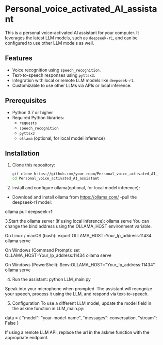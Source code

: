 # Personal_voice_activated_AI_assistant
This is a personal voice-activated AI assistant for your computer. It leverages the latest LLM models, such as `deepseek-r1`, and can be configured to use other LLM models as well.

## Features
- Voice recognition using `speech_recognition`.
- Text-to-speech responses using `pyttsx3`.
- Integration with local or remote LLM models like `deepseek-r1`.
- Customizable to use other LLMs via APIs or local inference.

## Prerequisites
- Python 3.7 or higher
- Required Python libraries:
  - `requests`
  - `speech_recognition`
  - `pyttsx3`
  - `ollama` (optional, for local model inference)

## Installation
1. Clone this repository:
   ```sh
   git clone https://github.com/your-repo/Personal_voice_activated_AI_assistant.git
   cd Personal_voice_activated_AI_assistant

2. Install and configure ollama(optional, for local model inference):
 - Download and install ollama from https://ollama.com/
 -pull the deepseek-r1 model:
 
 ollama pull deepseek-r1

3.Start the ollama server (if using local inference):
ollama serve
 You can change the bind address using the OLLAMA_HOST environment variable.

 On Linux / macOS (bash): 
 export OLLAMA_HOST=Your_Ip_address:11434
 ollama serve

 On Windows (Command Prompt):
 set OLLAMA_HOST=Your_Ip_address:11434
 ollama serve

On Windows (PowerShell):
$env:OLLAMA_HOST="Your_Ip_address:11434"
ollama serve


4. Run the assistant:
python LLM_main.py


Speak into your microphone when prompted. The assistant will recognize your speech, process it using the LLM, and respond via text-to-speech.


5. Configuration
To use a different LLM model, update the model field in the askme function in LLM_main.py:

data = {
    "model": "your-model-name",
    "messages": conversation,
    "stream": False
}

If using a remote LLM API, replace the url in the askme function with the appropriate endpoint.
